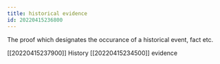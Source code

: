 ```yaml
---
title: historical evidence
id: 20220415236800
---
```


The proof which designates the occurance of a historical event, fact etc.

[[20220415237900]] History
[[20220415234500]] evidence

